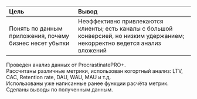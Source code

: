 |        Цель         |      Вывод         |
| :------------------ | :------------------|
| Понять по данным приложения, почему бизнес несет убытки| Неэффективно привлекаются клиенты; есть каналы с большой конверсией, но низким удержанием; некорректно ведется анализ вложений|

Проведен анализ данных от ProcrastinatePRO+.  
Рассчитаны различные метрики, использован когортный анализ: LTV, CAC, Retention rate, DAU, WAU, MAU и т.д.   
Использованы уже написанные ранее функции расчёта метрик. Сделаны выводы по полученным данным.
